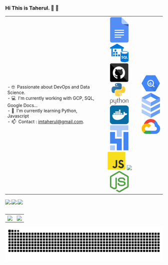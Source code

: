 <!--
**imtaherul/imtaherul** is a ✨ _special_ ✨ repository because its `README.md` (this file) appears on your GitHub profile.

Here are some ideas to get you started:

- 🔭 I’m currently working on ...
- 🌱 I’m currently learning ...
- 👯 I’m looking to collaborate on ...
- 🤔 I’m looking for help with ...
- 💬 Ask me about ...
- 📫 How to reach me: ...
- 😄 Pronouns: ...
- ⚡ Fun fact: ...
-->



### Hi This is Taherul. 👋 🚀

<table>
    <tr>
        <td width="60%">
            - 🤓&ensp;Passionate about DevOps and Data Science. <br>
            - 💻&ensp;I'm currently working with GCP, SQL, Google Docs... <br>
            - 🌱&ensp;I'm currently learning Python, Javascript<br>
            - 📫&ensp;Contact : <a href="mailto:imtaherul@gmail.com">imtaherul@gmail.com</a>.
        </td>
        <td width="25%">
            <div align="center">
                <img width="60" src="https://github.com/imtaherul/imtaherul/blob/main/google-docs.svg" />
                <img width="60" src="https://github.com/imtaherul/imtaherul/blob/main/sql-datawarehouse.svg" />
                <img width="60" src="https://github.com/imtaherul/imtaherul/blob/main/github.svg" />
            </div>
            <div align="center">
                <img width="60" src="https://github.com/imtaherul/imtaherul/blob/main/python-vertical.svg" />
                <img width="60" src="https://github.com/imtaherul/imtaherul/blob/main/docker-tile.svg" />
                <img width="60" src="https://github.com/imtaherul/imtaherul/blob/main/google-cloud-composer.svg" />
            </div>
            <div align="center">
                <img width="60" src="https://github.com/imtaherul/imtaherul/blob/main/javascript.svg" />
                <img width="60" src="https://cdn.jsdelivr.net/gh/devicons/devicon/icons/typescript/typescript-original.svg" />
                <img width="60" src="https://github.com/imtaherul/imtaherul/blob/main/nodejs-seeklogo.com.svg" />
            </div>
        </td>
        <td width="15%">
            <div align="center">
                <img width="60" src="https://github.com/imtaherul/imtaherul/blob/6f7eb8133c26295a21938b7d8f6b71973e6190fd/bigquery-icon.svg" />
                <img width="60" src="https://github.com/imtaherul/imtaherul/blob/main/google-cloud-sql.svg" />
                <img width="60" src="https://github.com/imtaherul/imtaherul/blob/main/google-cloud-platform.svg" />
            </div>
        </td>
    </tr>
</table>
  
<div>
  <a href="https://www.linkedin.com/in/imtaherul/" target="_blank">
    <img align="center" src="https://img.shields.io/badge/LinkedIn-0077B5?style=for-the-badge&logo=linkedin&logoColor=white" />
  </a>
  <a href="mailto:imtaherul@gmail.com">
    <img align="center" src="https://img.shields.io/badge/Gmail-D14836?style=for-the-badge&logo=gmail&logoColor=white" />
  </a>  
<!--   <a href="https://www.instagram.com/samuelcupertino.dev" target="_blank">
    <img align="center" src="https://img.shields.io/badge/Instagram-E4405F?style=for-the-badge&logo=instagram&logoColor=white" />
  </a> -->
  <a href="https://codepen.io/imtaherul)" target="_blank">
    <img align="center" width="75" src="https://i1.wp.com/blog.codepen.io/wp-content/uploads/2012/08/main_logo.jpeg?resize=690%2C258&ssl=1" />
  </a>    
</div>

<br>

<table>
    <tr>
        <td>
            <a href="https://github.com/anuraghazra/github-readme-stats">
              <img align="center" src="https://github-readme-stats.vercel.app/api?username=imtaherul&show_icons=true&theme=tokyonight" />
            </a>
        </td>
        <td>
            <a href="https://github.com/anuraghazra/convoychat">
              <img align="center" src="https://github-readme-stats.vercel.app/api/top-langs/?username=imtaherul&layout=compact&theme=tokyonight" />
            </a>
        </td>
    </tr> 
</table>

![Snake animation](https://github.com/imtaherul/imtaherul/blob/main/github-contribution-grid-snake.svg)

